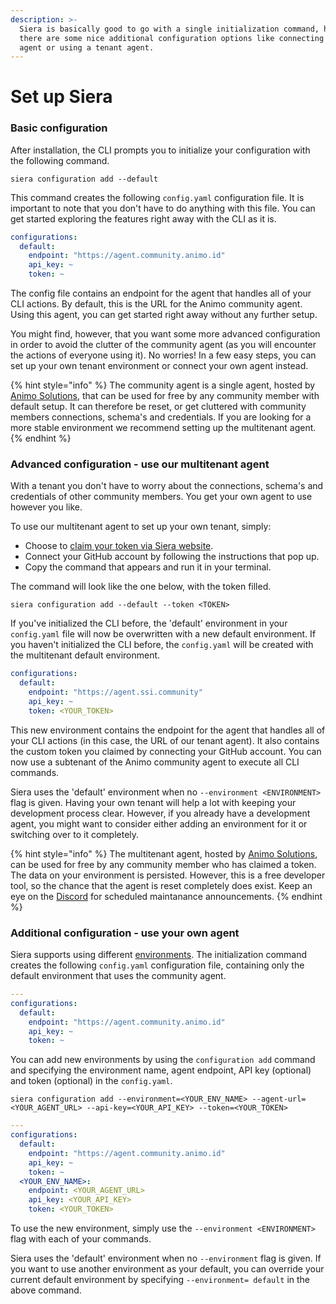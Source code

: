 ```yaml
---
description: >-
  Siera is basically good to go with a single initialization command, however
  there are some nice additional configuration options like connecting your own
  agent or using a tenant agent.
---
```


# Set up Siera

### Basic configuration

After installation, the CLI prompts you to initialize your configuration with the following command.

```
siera configuration add --default
```

This command creates the following `config.yaml` configuration file. It is important to note that you don't have to do anything with this file. You can get started exploring the features right away with the CLI as it is.

```yaml
configurations:
  default:
    endpoint: "https://agent.community.animo.id"
    api_key: ~
    token: ~
```

The config file contains an endpoint for the agent that handles all of your CLI actions. By default, this is the URL for the Animo community agent. Using this agent, you can get started right away without any further setup.

You might find, however, that you want some more advanced configuration in order to avoid the clutter of the community agent (as you will encounter the actions of everyone using it). No worries! In a few easy steps, you can set up your own tenant environment or connect your own agent instead.

{% hint style="info" %}
The community agent is a single agent, hosted by [Animo Solutions](https://animo.id), that can be used for free by any community member with default setup. It can therefore be reset, or get cluttered with community members connections, schema's and credentials. If you are looking for a more stable environment we recommend setting up the multitenant agent.
{% endhint %}

### Advanced configuration - use our multitenant agent

With a tenant you don't have to worry about the connections, schema's and credentials of other community members. You get your own agent to use however you like.

To use our multitenant agent to set up your own tenant, simply:

* Choose to [claim your token via Siera website](https://siera.animo.id).
* Connect your GitHub account by following the instructions that pop up.
* Copy the command that appears and run it in your terminal.

The command will look like the one below, with the token filled.

```
siera configuration add --default --token <TOKEN>
```

If you've initialized the CLI before, the 'default' environment in your `config.yaml` file will now be overwritten with a new default environment. If you haven't initialized the CLI before, the `config.yaml` will be created with the multitenant default environment.

```yaml
configurations:
  default:
    endpoint: "https://agent.ssi.community"
    api_key: ~
    token: <YOUR_TOKEN>
```

This new environment contains the endpoint for the agent that handles all of your CLI actions (in this case, the URL of our tenant agent). It also contains the custom token you claimed by connecting your GitHub account. You can now use a subtenant of the Animo community agent to execute all CLI commands.

Siera uses the 'default' environment when no `--environment <ENVIRONMENT>` flag is given. Having your own tenant will help a lot with keeping your development process clear. However, if you already have a development agent, you might want to consider either adding an environment for it or switching over to it completely.

{% hint style="info" %}
The multitenant agent, hosted by [Animo Solutions](https://animo.id), can be used for free by any community member who has claimed a token. The data on your environment is persisted. However, this is a free developer tool, so the chance that the agent is reset completely does exist. Keep an eye on the [Discord](https://discord.gg/vXRVNh3DYD) for scheduled maintanance announcements.
{% endhint %}

### Additional configuration - use your own agent

Siera supports using different [environments](broken-reference). The initialization command creates the following `config.yaml` configuration file, containing only the default environment that uses the community agent.

```yaml
---
configurations:
  default:
    endpoint: "https://agent.community.animo.id"
    api_key: ~
    token: ~
```

You can add new environments by using the `configuration add` command and specifying the environment name, agent endpoint, API key (optional) and token (optional) in the `config.yaml`.

```
siera configuration add --environment=<YOUR_ENV_NAME> --agent-url=<YOUR_AGENT_URL> --api-key=<YOUR_API_KEY> --token=<YOUR_TOKEN>
```

```yaml
---
configurations:
  default:
    endpoint: "https://agent.community.animo.id"
    api_key: ~
    token: ~
  <YOUR_ENV_NAME>:
    endpoint: <YOUR_AGENT_URL>
    api_key: <YOUR_API_KEY>
    token: <YOUR_TOKEN>
```

To use the new environment, simply use the `--environment <ENVIRONMENT>` flag with each of your commands.

Siera uses the 'default' environment when no `--environment` flag is given. If you want to use another environment as your default, you can override your current default environment by specifying `--environment= default` in the above command.
